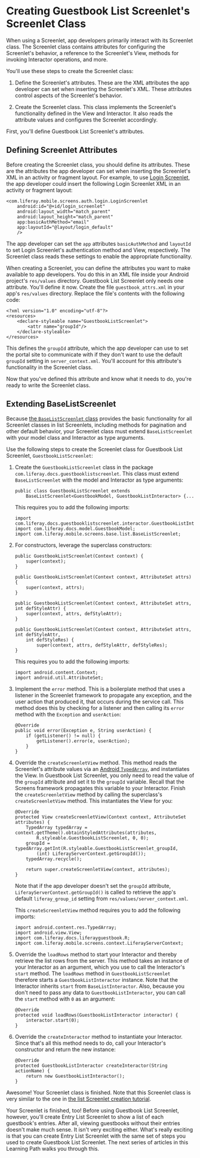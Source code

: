# Creating Guestbook List Screenlet's Screenlet Class [](id=creating-guestbook-list-screenlets-screenlet-class)

When using a Screenlet, app developers primarily interact with its Screenlet 
class. The Screenlet class contains attributes for configuring the Screenlet's 
behavior, a reference to the Screenlet's View, methods for invoking Interactor 
operations, and more. 

You'll use these steps to create the Screenlet class: 

1.  Define the Screenlet's attributes. These are the XML attributes the app 
    developer can set when inserting the Screenlet's XML. These attributes 
    control aspects of the Screenlet's behavior. 

2.  Create the Screenlet class. This class implements the Screenlet's 
    functionality defined in the View and Interactor. It also reads the 
    attribute values and configures the Screenlet accordingly. 

First, you'll define Guestbook List Screenlet's attributes. 

## Defining Screenlet Attributes [](id=defining-screenlet-attributes)

Before creating the Screenlet class, you should define its attributes. These are 
the attributes the app developer can set when inserting the Screenlet's XML in 
an activity or fragment layout. For example, to use 
[Login Screenlet](/develop/reference/-/knowledge_base/7-0/loginscreenlet-for-android), 
the app developer could insert the following Login Screenlet XML in an activity 
or fragment layout: 

    <com.liferay.mobile.screens.auth.login.LoginScreenlet
        android:id="@+id/login_screenlet"
        android:layout_width="match_parent"
        android:layout_height="match_parent"
        app:basicAuthMethod="email"
        app:layoutId="@layout/login_default"
        />

The app developer can set the `app` attributes `basicAuthMethod` and `layoutId` 
to set Login Screenlet's authentication method and View, respectively. The 
Screenlet class reads these settings to enable the appropriate functionality. 

When creating a Screenlet, you can define the attributes you want to make 
available to app developers. You do this in an XML file inside your Android 
project's `res/values` directory. Guestbook List Screenlet only needs one 
attribute. You'll define it now. Create the file `guestbook_attrs.xml` in your 
app's `res/values` directory. Replace the file's contents with the following 
code: 

    <?xml version="1.0" encoding="utf-8"?>
    <resources>
        <declare-styleable name="GuestbookListScreenlet">
            <attr name="groupId"/>
        </declare-styleable>
    </resources>

This defines the `groupId` attribute, which the app developer can use to set the 
portal site to communicate with if they don't want to use the default `groupId` 
setting in `server_context.xml`. You'll account for this attribute's 
functionality in the Screenlet class. 

Now that you've defined this attribute and know what it needs to do, you're 
ready to write the Screenlet class. 

## Extending BaseListScreenlet [](id=extending-baselistscreenlet)

Because 
[the `BaseListScreenlet` class](https://github.com/liferay/liferay-screens/blob/master/android/library/src/main/java/com/liferay/mobile/screens/base/list/BaseListScreenlet.java) 
provides the basic functionality for all Screenlet classes in list Screenlets, 
including methods for pagination and other default behavior, your Screenlet 
class must extend `BaseListScreenlet` with your model class and Interactor as 
type arguments. 

Use the following steps to create the Screenlet class for Guestbook List 
Screenlet, `GuestbookListScreenlet`:

1.  Create the `GuestbookListScreenlet` class in the package 
    `com.liferay.docs.guestbooklistscreenlet`. This class must extend 
    `BaseListScreenlet` with the model and Interactor as type arguments: 

        public class GuestbookListScreenlet extends 
            BaseListScreenlet<GuestbookModel, GuestbookListInteractor> {...

    This requires you to add the following imports: 

        import com.liferay.docs.guestbooklistscreenlet.interactor.GuestbookListInteractor;
        import com.liferay.docs.model.GuestbookModel;
        import com.liferay.mobile.screens.base.list.BaseListScreenlet;

2.  For constructors, leverage the superclass constructors: 

        public GuestbookListScreenlet(Context context) {
            super(context);
        }

        public GuestbookListScreenlet(Context context, AttributeSet attrs) {
            super(context, attrs);
        }

        public GuestbookListScreenlet(Context context, AttributeSet attrs, int defStyleAttr) {
            super(context, attrs, defStyleAttr);
        }

        public GuestbookListScreenlet(Context context, AttributeSet attrs, int defStyleAttr, 
            int defStyleRes) {
                super(context, attrs, defStyleAttr, defStyleRes);
        }

    This requires you to add the following imports: 

        import android.content.Context;
        import android.util.AttributeSet;

3.  Implement the `error` method. This is a boilerplate method that uses a 
    listener in the Screenlet framework to propagate any exception, and the 
    user action that produced it, that occurs during the service call. This 
    method does this by checking for a listener and then calling its `error` 
    method with the `Exception` and `userAction`: 

        @Override
        public void error(Exception e, String userAction) {
            if (getListener() != null) {
                getListener().error(e, userAction);
            }
        }

4.  Override the `createScreenletView` method. This method reads the Screenlet's 
    attribute values via an 
    [Android `TypedArray`](https://developer.android.com/reference/android/content/res/TypedArray.html), 
    and instantiates the View. In Guestbook List Screenlet, you only need to 
    read the value of the `groupId` attribute and set it to the `groupId` 
    variable. Recall that the Screens framework propagates this variable to your 
    Interactor. Finish the `createScreenletView` method by calling the 
    superclass's `createScreenletView` method. This instantiates the View for 
    you: 

        @Override
        protected View createScreenletView(Context context, AttributeSet attributes) {
            TypedArray typedArray = context.getTheme().obtainStyledAttributes(attributes, 
                R.styleable.GuestbookListScreenlet, 0, 0);
            groupId = typedArray.getInt(R.styleable.GuestbookListScreenlet_groupId, 
                (int) LiferayServerContext.getGroupId());
            typedArray.recycle();

            return super.createScreenletView(context, attributes);
        }

    Note that if the app developer doesn't set the `groupId` attribute, 
    `LiferayServerContext.getGroupId()` is called to retrieve the app's default 
    `liferay_group_id` setting from `res/values/server_context.xml`. 

    This `createScreenletView` method requires you to add the following imports: 

        import android.content.res.TypedArray;
        import android.view.View;
        import com.liferay.docs.liferayguestbook.R;
        import com.liferay.mobile.screens.context.LiferayServerContext;

5.  Override the `loadRows` method to start your Interactor and thereby retrieve 
    the list rows from the server. This method takes an instance of your 
    Interactor as an argument, which you use to call the Interactor's `start` 
    method. The `loadRows` method in `GuestbookListScreenlet` therefore starts a 
    `GuestbookListInteractor` instance. Note that the Interactor inherits 
    `start` from `BaseListInteractor`. Also, because you don't need to pass any 
    data to `GuestbookListInteractor`, you can call the `start` method with `0` 
    as an argument: 

        @Override
        protected void loadRows(GuestbookListInteractor interactor) {
            interactor.start(0);
        }

6.  Override the `createInteractor` method to instantiate your Interactor. Since 
    that's all this method needs to do, call your Interactor's constructor and 
    return the new instance: 

        @Override
        protected GuestbookListInteractor createInteractor(String actionName) {
            return new GuestbookListInteractor();
        }

Awesome! Your Screenlet class is finished. Note that this Screenlet class is 
very similar to the one in 
[the list Screenlet creation tutorial](/develop/tutorials/-/knowledge_base/7-0/creating-android-list-screenlets#creating-the-screenlet-class). 

Your Screenlet is finished, too! Before using Guestbook List Screenlet, however, 
you'll create Entry List Screenlet to show a list of each guestbook's entries. 
After all, viewing guestbooks without their entries doesn't make much sense. It 
isn't very exciting either. What's really exciting is that you can create Entry 
List Screenlet with the same set of steps you used to create Guestbook List 
Screenlet. The next series of articles in this Learning Path walks you through 
this. 

